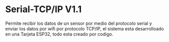 # Serial-TCP/IP V1.1
Permite recibir los datos de un sensor por medio del protocolo serial y enviar los datos por wifi por protocolo TCP/IP, el sistema esta desarrolloado en una Tarjeta ESP32, todo esta creado por codigo.
